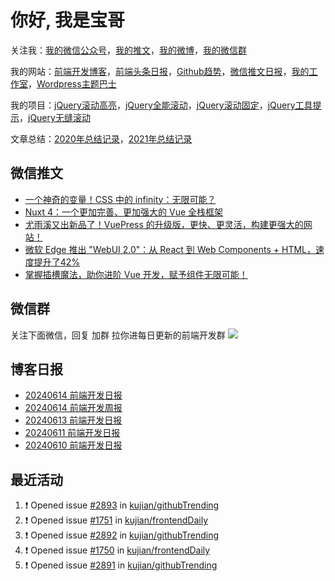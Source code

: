 
# 你好, 我是宝哥

关注我：[我的微信公众号](https://open.weixin.qq.com/qr/code?username=caibaojian_com)，[我的推文](https://weixin.qdkfweb.cn/)，[我的微博](https://weibo.com/kujian)，[我的微信群](https://qdkfweb.cn/go/weixinqun)

我的网站：[前端开发博客](https://qdkfweb.cn/)，[前端头条日报](https://toutiao.qdkfweb.cn/)，[Github趋势](https://github.qdkfweb.cn/)，[微信推文日报](https://weixin.qdkfweb.cn/)，[我的工作室](https://diy.qdkfweb.cn/)，[Wordpress主题巴士](https://wp.qdkfweb.cn/)

我的项目：[jQuery滚动高亮](https://github.com/kujian/scrollHighlight)，[jQuery全能滚动](https://github.com/kujian/power-slider)，[jQuery滚动固定](https://github.com/kujian/scrollfix)，[jQuery工具提示](https://github.com/kujian/tooltip)，[jQuery无缝滚动](http://github.com/kujian/scrollForever)

文章总结：[2020年总结记录](https://mp.weixin.qq.com/s/u0YW8BFWYLquVauhHrkSMQ)，[2021年总结记录](https://mp.weixin.qq.com/s/zMnxIpxMdDrIyuLxHRnSPw)


## 微信推文

<!-- BLOG-POST-LIST:START -->
- [一个神奇的变量！CSS 中的 infinity：无限可能？](https://weixin.qdkfweb.cn/49403.html)
- [Nuxt 4：一个更加完善、更加强大的 Vue 全栈框架](https://weixin.qdkfweb.cn/49317.html)
- [尤雨溪又出新品了！VuePress 的升级版，更快、更灵活，构建更强大的网站！](https://weixin.qdkfweb.cn/49242.html)
- [微软 Edge 推出 &quot;WebUI 2.0&quot;：从 React 到 Web Components + HTML，速度提升了42%](https://weixin.qdkfweb.cn/49243.html)
- [掌握插槽魔法，助你进阶 Vue 开发，赋予组件无限可能！](https://weixin.qdkfweb.cn/49188.html)
<!-- BLOG-POST-LIST:END -->

## 微信群
关注下面微信，回复 加群 拉你进每日更新的前端开发群
![](https://pic.qdkfweb.cn/uploads/2023/11/weixin.png)

## 博客日报

<!-- DAILY:START -->
- [20240614 前端开发日报](https://qdkfweb.cn/fe-daily-20240614.html)
- [20240614 前端开发周报](https://qdkfweb.cn/fe-weekly-20240614.html)
- [20240613 前端开发日报](https://qdkfweb.cn/fe-daily-20240613.html)
- [20240611 前端开发日报](https://qdkfweb.cn/fe-daily-20240611.html)
- [20240610 前端开发日报](https://qdkfweb.cn/fe-daily-20240610.html)
<!-- DAILY:END -->


## 最近活动

<!--START_SECTION:activity-->
1. ❗ Opened issue [#2893](https://github.com/kujian/githubTrending/issues/2893) in [kujian/githubTrending](https://github.com/kujian/githubTrending)
2. ❗ Opened issue [#1751](https://github.com/kujian/frontendDaily/issues/1751) in [kujian/frontendDaily](https://github.com/kujian/frontendDaily)
3. ❗ Opened issue [#2892](https://github.com/kujian/githubTrending/issues/2892) in [kujian/githubTrending](https://github.com/kujian/githubTrending)
4. ❗ Opened issue [#1750](https://github.com/kujian/frontendDaily/issues/1750) in [kujian/frontendDaily](https://github.com/kujian/frontendDaily)
5. ❗ Opened issue [#2891](https://github.com/kujian/githubTrending/issues/2891) in [kujian/githubTrending](https://github.com/kujian/githubTrending)
<!--END_SECTION:activity-->
